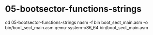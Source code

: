 # 05-bootsector-functions-strings

cd 05-bootsector-functions-strings
nasm -f bin boot_sect_main.asm -o bin/boot_sect_main.asm
qemu-system-x86_64 bin/boot_sect_main.asm